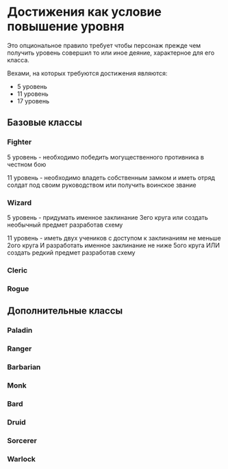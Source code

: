 # Достижения как условие повышение уровня

Это опциональное правило требует чтобы персонаж прежде чем получить уровень совершил то или иное деяние, характерное для его класса.

Вехами, на которых требуются достижения являются:

* 5 уровень
* 11 уровень
* 17 уровень

## Базовые классы

### Fighter

5 уровень - необходимо победить могущественного противника в честном бою

11 уровень - необходимо владеть собственным замком и иметь отряд солдат под своим руководством или получить воинское звание

### Wizard

5 уровень - придумать именное заклинание 3его круга или создать необычный предмет разработав схему

11 уровень - иметь двух учеников с доступом к заклинаниям не меньше 2ого круга И разработать именное заклинание не ниже 5ого круга ИЛИ создать редкий предмет разработав схему

### Cleric

### Rogue

## Дополнительные классы

### Paladin

### Ranger

### Barbarian

### Monk

### Bard

### Druid

### Sorcerer

### Warlock



